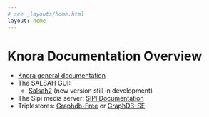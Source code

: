 ```yaml
---
# see _layouts/home.html
layout: home
---
```


# Knora Documentation Overview

- [Knora general documentation](/paradox/index.html)
- The SALSAH GUI:
  - [Salsah2](https://dhlab-basel.github.io/Salsah/) (new version still in development)
- The Sipi media server: [SIPI Documentation](https://sipi.io)
- Triplestores: [Graphdb-Free](http://graphdb.ontotext.com/documentation/free/) or [GraphDB-SE](http://graphdb.ontotext.com/documentation/standard/)
